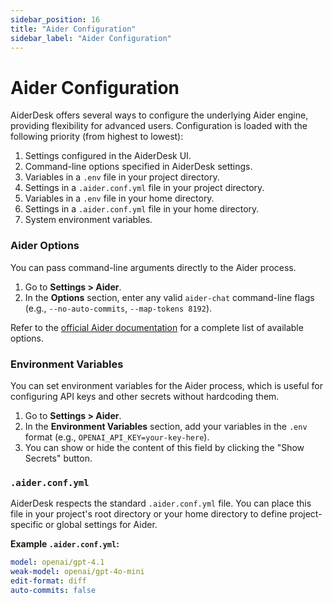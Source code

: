 ```yaml
---
sidebar_position: 16
title: "Aider Configuration"
sidebar_label: "Aider Configuration"
---
```


# Aider Configuration

AiderDesk offers several ways to configure the underlying Aider engine, providing flexibility for advanced users. Configuration is loaded with the following priority (from highest to lowest):

1.  Settings configured in the AiderDesk UI.
2.  Command-line options specified in AiderDesk settings.
3.  Variables in a `.env` file in your project directory.
4.  Settings in a `.aider.conf.yml` file in your project directory.
5.  Variables in a `.env` file in your home directory.
6.  Settings in a `.aider.conf.yml` file in your home directory.
7.  System environment variables.

### Aider Options

You can pass command-line arguments directly to the Aider process.

1.  Go to **Settings > Aider**.
2.  In the **Options** section, enter any valid `aider-chat` command-line flags (e.g., `--no-auto-commits`, `--map-tokens 8192`).

Refer to the [official Aider documentation](https://aider.chat/docs/config/options.html) for a complete list of available options.

### Environment Variables

You can set environment variables for the Aider process, which is useful for configuring API keys and other secrets without hardcoding them.

1.  Go to **Settings > Aider**.
2.  In the **Environment Variables** section, add your variables in the `.env` format (e.g., `OPENAI_API_KEY=your-key-here`).
3.  You can show or hide the content of this field by clicking the "Show Secrets" button.

### `.aider.conf.yml`

AiderDesk respects the standard `.aider.conf.yml` file. You can place this file in your project's root directory or your home directory to define project-specific or global settings for Aider.

**Example `.aider.conf.yml`:**
```yaml
model: openai/gpt-4.1
weak-model: openai/gpt-4o-mini
edit-format: diff
auto-commits: false
